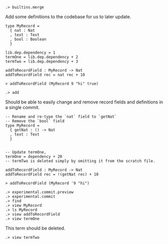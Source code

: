 ```ucm:hide
.> builtins.merge
```

Add some definitions to the codebase for us to later update.

```unison
type MyRecord =
  { nat : Nat
  , text : Text
  , bool : Boolean
  }

lib.dep.dependency = 1
termOne = lib.dep.dependency + 2
termTwo = lib.dep.dependency + 3

addToRecordField : MyRecord -> Nat
addToRecordField rec = nat rec + 10

> addToRecordField (MyRecord 9 "hi" true)
```

```ucm
.> add
```

Should be able to easily change and remove record fields and definitions in a single commit.

```unison
-- Rename and re-type the `nat` field to `getNat`
-- Remove the `bool` field
type MyRecord =
  { getNat : () -> Nat
  , text : Text
  }


-- Update termOne,
termOne = dependency + 20
-- termTwo is deleted simply by omitting it from the scratch file.

addToRecordField : MyRecord -> Nat
addToRecordField rec = !(getNat rec) + 10

> addToRecordField (MyRecord '9 "hi")
```

```ucm
.> experimental.commit.preview
.> experimental.commit
.> find
.> view MyRecord
.> ls MyRecord
.> view addToRecordField
.> view termOne
```

This term should be deleted.

```ucm:error
.> view termTwo
```
